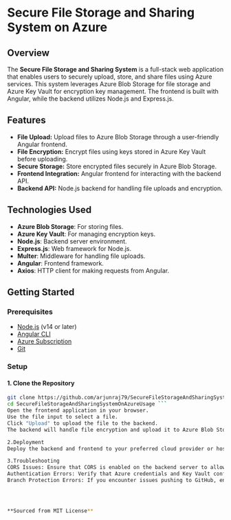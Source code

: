 # Secure File Storage and Sharing System on Azure

## Overview

The **Secure File Storage and Sharing System** is a full-stack web application that enables users to securely upload, store, and share files using Azure services. This system leverages Azure Blob Storage for file storage and Azure Key Vault for encryption key management. The frontend is built with Angular, while the backend utilizes Node.js and Express.js.

## Features

- **File Upload:** Upload files to Azure Blob Storage through a user-friendly Angular frontend.
- **File Encryption:** Encrypt files using keys stored in Azure Key Vault before uploading.
- **Secure Storage:** Store encrypted files securely in Azure Blob Storage.
- **Frontend Integration:** Angular frontend for interacting with the backend API.
- **Backend API:** Node.js backend for handling file uploads and encryption.

## Technologies Used

- **Azure Blob Storage**: For storing files.
- **Azure Key Vault**: For managing encryption keys.
- **Node.js**: Backend server environment.
- **Express.js**: Web framework for Node.js.
- **Multer**: Middleware for handling file uploads.
- **Angular**: Frontend framework.
- **Axios**: HTTP client for making requests from Angular.

## Getting Started

### Prerequisites

- [Node.js](https://nodejs.org/) (v14 or later)
- [Angular CLI](https://angular.io/cli)
- [Azure Subscription](https://azure.microsoft.com/)
- [Git](https://git-scm.com/)

### Setup

#### 1. Clone the Repository

```bash
git clone https://github.com/arjunraj79/SecureFileStorageAndSharingSystemOnAzure.git
cd SecureFileStorageAndSharingSystemOnAzureUsage ```
Open the frontend application in your browser.
Use the file input to select a file.
Click "Upload" to upload the file to the backend.
The backend will handle file encryption and upload it to Azure Blob Storage.

2.Deployment
Deploy the backend and frontend to your preferred cloud provider or hosting service. Make sure to update environment variables accordingly for production.

3.Troubleshooting
CORS Issues: Ensure that CORS is enabled on the backend server to allow requests from the frontend.
Authentication Errors: Verify that Azure credentials and Key Vault configurations are correct.
Branch Protection Errors: If you encounter issues pushing to GitHub, ensure you follow the branch protection rules or create a pull request.




**Sourced from MIT License**
